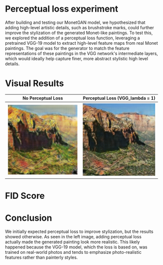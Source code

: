 # Perceptual loss experiment
After building and testing our MonetGAN model, we hypothesized that adding high-level artistic details, such as brushstroke marks, could further improve the stylization of the generated Monet-like paintings. 
To test this, we explored the addition of a perceptual loss function, leveraging a pretrained VGG-19 model to extract high-level feature maps from real Monet paintings. The goal was for the generator to match the feature representations of these paintings in the VGG network's intermediate layers, which would ideally help capture finer, more abstract stylistic high level details.
# Visual Results
| No Perceptual Loss | Perceptual Loss (VGG_lambda = 1) |
|:-----------------------------:|:--------------------------------:|
| ![Identity lambda = 1.5, Cycle_lambda = 10, adversarial_lambda = 1](epoch_195_Cycle_10_Identity_1.5_VGG_0.png)       | ![Identity lambda = 4.5, Cycle_lambda = 10, adversarial_lambda = 1](epoch_195_Cycle_10_Identity_4.5_VGG_0.png)   |
# FID Score
# Conclusion
We initially expected perceptual loss to improve stylization, but the results showed otherwise. As seen in the left image, adding perceptual loss actually made the generated painting look more realistic. This likely happened because the VGG-19 model, which the loss is based on, was trained on real-world photos and tends to emphasize photo-realistic features rather than painterly styles.
